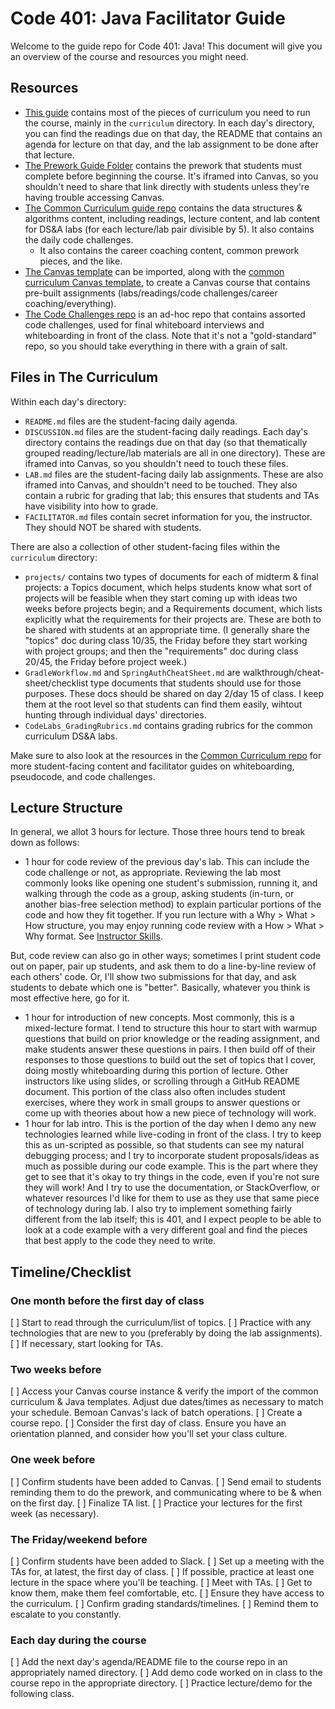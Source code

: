 # Code 401: Java Facilitator Guide

Welcome to the guide repo for Code 401: Java! This document will give you an overview of the course and resources you might need.

## Resources

- [This guide](./) contains most of the pieces of curriculum you need to run the course, mainly in the `curriculum` directory. In each day's directory, you can find the readings due on that day, the README that contains an agenda for lecture on that day, and the lab assignment to be done after that lecture.
- [The Prework Guide Folder](https://github.com/codefellows/code-401-java-guide/curriculum/prework) contains the prework that students must complete before beginning the course. It's iframed into Canvas, so you shouldn't need to share that link directly with students unless they're having trouble accessing Canvas.
- [The Common Curriculum guide repo](https://github.com/codefellows/common_curriculum) contains the data structures & algorithms content, including readings, lecture content, and lab content for DS&A labs (for each lecture/lab pair divisible by 5). It also contains the daily code challenges.
  - It also contains the career coaching content, common prework pieces, and the like.
- [The Canvas template](https://canvas.instructure.com/courses/1453652) can be imported, along with the [common curriculum Canvas template](https://canvas.instructure.com/courses/1294324), to create a Canvas course that contains pre-built assignments (labs/readings/code challenges/career coaching/everything).
- [The Code Challenges repo](https://github.com/codefellows/code-challenges) is an ad-hoc repo that contains assorted code challenges, used for final whiteboard interviews and whiteboarding in front of the class. Note that it's not a "gold-standard" repo, so you should take everything in there with a grain of salt.

## Files in The Curriculum

Within each day's directory:

- `README.md` files are the student-facing daily agenda.
- `DISCUSSION.md` files are the student-facing daily readings. Each day's directory contains the readings due on that day (so that thematically grouped reading/lecture/lab materials are all in one directory). These are iframed into Canvas, so you shouldn't need to touch these files.
- `LAB.md` files are the student-facing daily lab assignments. These are also iframed into Canvas, and shouldn't need to be touched. They also contain a rubric for grading that lab; this ensures that students and TAs have visibility into how to grade.
- `FACILITATOR.md` files contain secret information for you, the instructor. They should NOT be shared with students.

There are also a collection of other student-facing files within the `curriculum` directory:

- `projects/` contains two types of documents for each of midterm & final projects: a Topics document, which helps students know what sort of projects will be feasible when they start coming up with ideas two weeks before projects begin; and a Requirements document, which lists explicitly what the requirements for their projects are. These are both to be shared with students at an appropriate time. (I generally share the "topics" doc during class 10/35, the Friday before they start working with project groups; and then the "requirements" doc during class 20/45, the Friday before project week.)
- `GradleWorkflow.md` and `SpringAuthCheatSheet.md` are walkthrough/cheat-sheet/checklist type documents that students should use for those purposes. These docs should be shared on day 2/day 15 of class. I keep them at the root level so that students can find them easily, wihtout hunting through individual days' directories.
- `CodeLabs_GradingRubrics.md` contains grading rubrics for the common curriculum DS&A labs.

Make sure to also look at the resources in the [Common Curriculum repo](https://github.com/codefellows/common_curriculum) for more student-facing content and facilitator guides on whiteboarding, pseudocode, and code challenges.

## Lecture Structure

In general, we allot 3 hours for lecture. Those three hours tend to break down as follows:

- 1 hour for code review of the previous day's lab. This can include the code challenge or not, as appropriate. Reviewing the lab most commonly looks like opening one student's submission, running it, and walking through the code as a group, asking students (in-turn, or another bias-free selection method) to explain particular portions of the code and how they fit together. If you run lecture with a Why > What > How structure, you may enjoy running code review with a How > What > Why format. See [Instructor Skills](https://drive.google.com/a/codefellows.com/file/d/1F4Ei8-Qe10V5t5bs5kRa3Z5Zoi2_1dKy/view?usp=sharing).

But, code review can also go in other ways; sometimes I print student code out on paper, pair up students, and ask them to do a line-by-line review of each others' code. Or, I'll show two submissions for that day, and ask students to debate which one is "better". Basically, whatever you think is most effective here, go for it.

- 1 hour for introduction of new concepts. Most commonly, this is a mixed-lecture format. I tend to structure this hour to start with warmup questions that build on prior knowledge or the reading assignment, and make students answer these questions in pairs. I then build off of their responses to those questions to build out the set of topics that I cover, doing mostly whiteboarding during this portion of lecture. Other instructors like using slides, or scrolling through a GitHub README document. This portion of the class also often includes student exercises, where they work in small groups to answer questions or come up with theories about how a new piece of technology will work.
- 1 hour for lab intro. This is the portion of the day when I demo any new technologies learned while live-coding in front of the class. I try to keep this as un-scripted as possible, so that students can see my natural debugging process; and I try to incorporate student proposals/ideas as much as possible during our code example. This is the part where they get to see that it's okay to try things in the code, even if you're not sure they will work! And I try to use the documentation, or StackOverflow, or whatever resources I'd like for them to use as they use that same piece of technology during lab. I also try to implement something fairly different from the lab itself; this is 401, and I expect people to be able to look at a code example with a very different goal and find the pieces that best apply to the code they need to write.

## Timeline/Checklist

### One month before the first day of class

[ ] Start to read through the curriculum/list of topics.
[ ] Practice with any technologies that are new to you (preferably by doing the lab assignments).
[ ] If necessary, start looking for TAs.

### Two weeks before

[ ] Access your Canvas course instance & verify the import of the common curriculum & Java templates. Adjust due dates/times as necessary to match your schedule. Bemoan Canvas's lack of batch operations.
[ ] Create a course repo.
[ ] Consider the first day of class. Ensure you have an orientation planned, and consider how you'll set your class culture.

### One week before

[ ] Confirm students have been added to Canvas.
[ ] Send email to students reminding them to do the prework, and communicating where to be & when on the first day.
[ ] Finalize TA list.
[ ] Practice your lectures for the first week (as necessary).

### The Friday/weekend before

[ ] Confirm students have been added to Slack.
[ ] Set up a meeting with the TAs for, at latest, the first day of class.
[ ] If possible, practice at least one lecture in the space where you'll be teaching.
[ ] Meet with TAs.
    [ ] Get to know them, make them feel comfortable, etc.
    [ ] Ensure they have access to the curriculum.
    [ ] Confirm grading standards/timelines.
    [ ] Remind them to escalate to you constantly.

### Each day during the course

[ ] Add the next day's agenda/README file to the course repo in an appropriately named directory.
[ ] Add demo code worked on in class to the course repo in the appropriate directory.
[ ] Practice lecture/demo for the following class.
